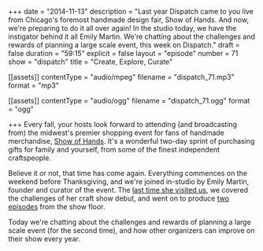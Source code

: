 +++
date = "2014-11-13"
description = "Last year Dispatch came to you live from Chicago's foremost handmade design fair, Show of Hands. And now, we're preparing to do it all over again! In the studio today, we have the instigator behind it all Emily Martin. We're chatting about the challenges and rewards of planning a large scale event, this week on Dispatch."
draft = false
duration = "59:15"
explicit = false
layout = "episode"
number = 71
show = "dispatch"
title = "Create, Explore, Curate"

[[assets]]
  contentType = "audio/mpeg"
  filename = "dispatch_71.mp3"
  format = "mp3"

[[assets]]
  contentType = "audio/ogg"
  filename = "dispatch_71.ogg"
  format = "ogg"

+++
Every fall, your hosts look forward to attending (and broadcasting from) the midwest's premier shopping event for fans of handmade merchandise, [Show of Hands](http://showofhandschicago.com). It's a wonderful two-day sprint of purchasing gifts for family and yourself, from some of the finest independent craftspeople.

Believe it or not, that time has come again. Everything commences on the weekend before Thanksgiving, and we're joined in-studio by Emily Martin, founder and curator of the event. The [last time she visited us](https://nicholaswyoung.com/programs/dispatch/20), we covered the challenges of her craft show debut, and went on to produce [two](https://nicholaswyoung.com/programs/dispatch/22) [episodes](https://nicholaswyoung.com/programs/dispatch/23) from the show floor.

Today we're chatting about the challenges and rewards of planning a large scale event (for the second time), and how other organizers can improve on their show every year.